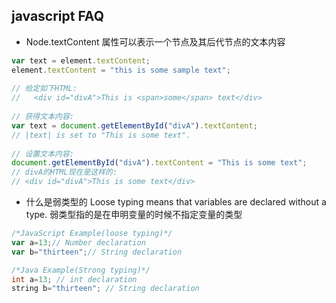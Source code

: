 ## javascript FAQ

- Node.textContent 属性可以表示一个节点及其后代节点的文本内容
```javascript
var text = element.textContent;
element.textContent = "this is some sample text";
  
// 给定如下HTML:
//   <div id="divA">This is <span>some</span> text</div>
  
// 获得文本内容:
var text = document.getElementById("divA").textContent;
// |text| is set to "This is some text".
  
// 设置文本内容:
document.getElementById("divA").textContent = "This is some text";
// divA的HTML现在是这样的:
// <div id="divA">This is some text</div>
```

- 什么是弱类型的
Loose typing means that variables are declared without a type.
弱类型指的是在申明变量的时候不指定变量的类型
```JavaScript
/*JavaScript Example(loose typing)*/
var a=13;// Number declaration
var b="thirteen";// String declaration
```
```java
/*Java Example(Strong typing)*/
int a=13; // int declaration
string b="thirteen"; // String declaration
```
